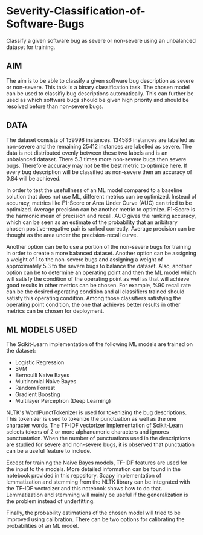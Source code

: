 # Severity-Classification-of-Software-Bugs
Classify a given software bug as severe or non-severe using an unbalanced dataset for training. 

## AIM
The aim is to be able to classify a given software bug description as severe or non-severe. This task is a binary classification task. The chosen model can be used to classifiy bug descriptions automatically. This can further be used as which software bugs should be given high priority and should be resolved before than non-severe bugs. 

## DATA
The dataset consists of 159998 instances. 134586 instances are labelled as non-severe and the remaining 25412 instances are labelled as severe. The data is not distributed evenly between these two labels and is an unbalanced dataset. There 5.3 times more non-severe bugs then severe bugs. Therefore accuracy may not be the best metric to optimize here. If every bug description will be classified as non-severe then an accuracy of 0.84 will be achieved. 

In order to test the usefullness of an ML model compared to a baseline solution that does not use ML, different metrics can be optimized. Instead of accuracy, metrics like F1-Score or Area Under Curve (AUC) can tried to be optimized. Average precision can be another metric to optimize. F1-Score is the harmonic mean of precision and recall. AUC gives the ranking accuracy, which can be seen as an estimate of the probability that an aribitrary chosen positive-negative pair is ranked correctly. Average precision can be thought as the area under the precision-recall curve.

Another option can be to use a portion of the non-severe bugs for training in order to create a more balanced dataset. Another option can be assigning a weight of 1 to the non-severe bugs and assigning a weight of approximately 5.3 to the severe bugs to balance the dataset. Also, another option can be to determine an operating point and then the ML model which will satisfy the condition of the operating point as well as that will achieve good results in other metrics can be chosen. For example, %90 recall rate can be the desired operating condition and all classifiers trained should satisfy this operating condition. Among those classifiers satisfying the operating point condition, the one that achieves better results in other metrics can be chosen for deployment.

## ML MODELS USED
The Scikit-Learn implementation of the following ML models are trained on the dataset:

* Logistic Regression
* SVM
* Bernoulli Naive Bayes
* Multinomial Naive Bayes
* Random Forrest
* Gradient Boosting
* Multilayer Perceptron (Deep Learning)

NLTK's WordPunctTokenizer is used for tokenizing the bug descriptions. This tokenizer is used to tokenize the punctuation as well as the one character words. The TF-IDF vectorizer implementation of Scikit-Learn selects tokens of 2 or more alphanumeric characters and ignores punctuatation. When the number of punctuations used in the descriptions are studied for severe and non-severe bugs, it is observed that punctuation can be a useful feature to include. 

Except for training the Naive Bayes models, TF-IDF features are used for the input to the models. More detailed information can be found in the notebook provided in this repository. Scapy implementation of lemmatization and stemming from the NLTK library can be integrated with the TF-IDF vectroizer and this notebook shows how to do that. Lemmatization and stemming will mainly be useful if the generalization is the problem instead of underfitting. 

Finally, the probability estimations of the chosen model will tried to be improved using calibration. There can be two options for calibrating the probabilities of an ML model. 
